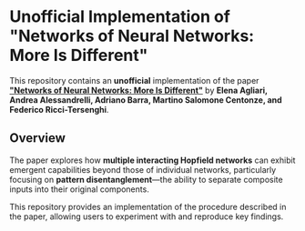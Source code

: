 # Unofficial Implementation of "Networks of Neural Networks: More Is Different"

This repository contains an **unofficial** implementation of the paper **["Networks of Neural Networks: More Is Different"](https://arxiv.org/abs/2501.16789)** by **Elena Agliari, Andrea Alessandrelli, Adriano Barra, Martino Salomone Centonze, and Federico Ricci-Tersenghi**.

## Overview

The paper explores how **multiple interacting Hopfield networks** can exhibit emergent capabilities beyond those of individual networks, particularly focusing on **pattern disentanglement**—the ability to separate composite inputs into their original components.

This repository provides an implementation of the procedure described in the paper, allowing users to experiment with and reproduce key findings.

